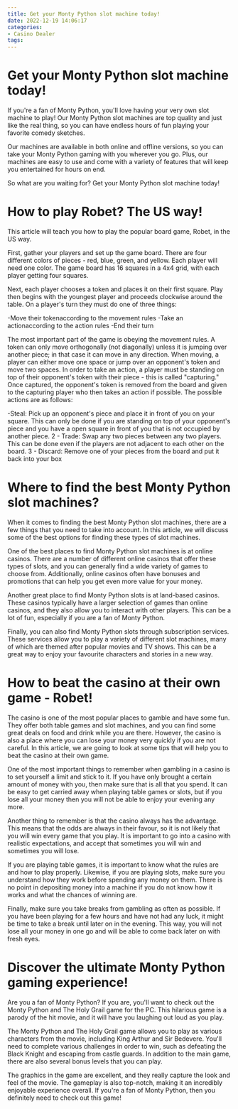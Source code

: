```yaml
---
title: Get your Monty Python slot machine today!
date: 2022-12-19 14:06:17
categories:
- Casino Dealer
tags:
---
```



#  Get your Monty Python slot machine today!

If you're a fan of Monty Python, you'll love having your very own slot machine to play! Our Monty Python slot machines are top quality and just like the real thing, so you can have endless hours of fun playing your favorite comedy sketches.

Our machines are available in both online and offline versions, so you can take your Monty Python gaming with you wherever you go. Plus, our machines are easy to use and come with a variety of features that will keep you entertained for hours on end.

So what are you waiting for? Get your Monty Python slot machine today!

#  How to play Robet? The US way!

This article will teach you how to play the popular board game, Robet, in the US way.

First, gather your players and set up the game board. There are four different colors of pieces - red, blue, green, and yellow. Each player will need one color. The game board has 16 squares in a 4x4 grid, with each player getting four squares.

Next, each player chooses a token and places it on their first square. Play then begins with the youngest player and proceeds clockwise around the table. On a player's turn they must do one of three things:

-Move their tokenaccording to the movement rules
-Take an actionaccording to the action rules
-End their turn

The most important part of the game is obeying the movement rules. A token can only move orthogonally (not diagonally) unless it is jumping over another piece; in that case it can move in any direction. When moving, a player can either move one space or jump over an opponent's token and move two spaces. In order to take an action, a player must be standing on top of their opponent's token with their piece - this is called "capturing." Once captured, the opponent's token is removed from the board and given to the capturing player who then takes an action if possible. The possible actions are as follows:

-Steal: Pick up an opponent's piece and place it in front of you on your square. This can only be done if you are standing on top of your opponent's piece and you have a open square in front of you that is not occupied by another piece.
2 - Trade: Swap any two pieces between any two players. This can be done even if the players are not adjacent to each other on the board. 
3 - Discard: Remove one of your pieces from the board and put it back into your box

#  Where to find the best Monty Python slot machines?

When it comes to finding the best Monty Python slot machines, there are a few things that you need to take into account. In this article, we will discuss some of the best options for finding these types of slot machines.

One of the best places to find Monty Python slot machines is at online casinos. There are a number of different online casinos that offer these types of slots, and you can generally find a wide variety of games to choose from. Additionally, online casinos often have bonuses and promotions that can help you get even more value for your money.

Another great place to find Monty Python slots is at land-based casinos. These casinos typically have a larger selection of games than online casinos, and they also allow you to interact with other players. This can be a lot of fun, especially if you are a fan of Monty Python.

Finally, you can also find Monty Python slots through subscription services. These services allow you to play a variety of different slot machines, many of which are themed after popular movies and TV shows. This can be a great way to enjoy your favourite characters and stories in a new way.

#  How to beat the casino at their own game - Robet!

The casino is one of the most popular places to gamble and have some fun. They offer both table games and slot machines, and you can find some great deals on food and drink while you are there. However, the casino is also a place where you can lose your money very quickly if you are not careful. In this article, we are going to look at some tips that will help you to beat the casino at their own game.

One of the most important things to remember when gambling in a casino is to set yourself a limit and stick to it. If you have only brought a certain amount of money with you, then make sure that is all that you spend. It can be easy to get carried away when playing table games or slots, but if you lose all your money then you will not be able to enjoy your evening any more.

Another thing to remember is that the casino always has the advantage. This means that the odds are always in their favour, so it is not likely that you will win every game that you play. It is important to go into a casino with realistic expectations, and accept that sometimes you will win and sometimes you will lose.

If you are playing table games, it is important to know what the rules are and how to play properly. Likewise, if you are playing slots, make sure you understand how they work before spending any money on them. There is no point in depositing money into a machine if you do not know how it works and what the chances of winning are.

Finally, make sure you take breaks from gambling as often as possible. If you have been playing for a few hours and have not had any luck, it might be time to take a break until later on in the evening. This way, you will not lose all your money in one go and will be able to come back later on with fresh eyes.

#  Discover the ultimate Monty Python gaming experience!

Are you a fan of Monty Python? If you are, you'll want to check out the Monty Python and The Holy Grail game for the PC. This hilarious game is a parody of the hit movie, and it will have you laughing out loud as you play.

The Monty Python and The Holy Grail game allows you to play as various characters from the movie, including King Arthur and Sir Bedevere. You'll need to complete various challenges in order to win, such as defeating the Black Knight and escaping from castle guards. In addition to the main game, there are also several bonus levels that you can play.

The graphics in the game are excellent, and they really capture the look and feel of the movie. The gameplay is also top-notch, making it an incredibly enjoyable experience overall. If you're a fan of Monty Python, then you definitely need to check out this game!